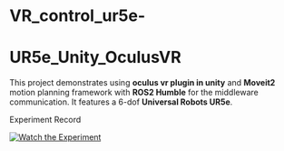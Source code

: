 # VR_control_ur5e-
# UR5e_Unity_OculusVR

This project demonstrates using **oculus vr plugin in unity** and **Moveit2** motion planning framework with **ROS2 Humble** for the middleware communication. It features a 6-dof **Universal Robots UR5e**. 

Experiment Record

[![Watch the Experiment](https://img.youtube.com/vi/ASt-VLhafwI/0.jpg)](https://youtu.be/ASt-VLhafwI)

